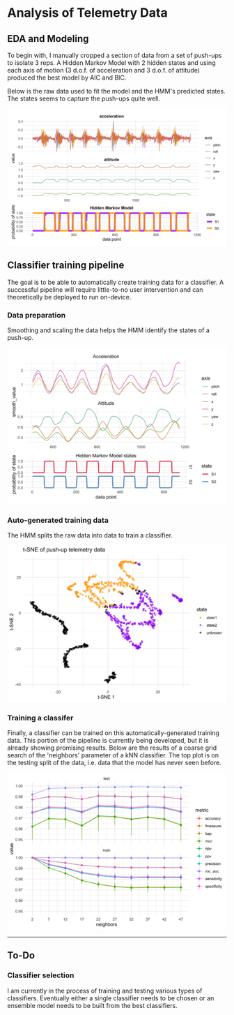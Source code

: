 # Analysis of Telemetry Data

## EDA and Modeling

To begin with, I manually cropped a section of data from a set of push-ups to isolate 3 reps.
A Hidden Markov Model with 2 hidden states and using each axis of motion (3 d.o.f. of acceleration and 3 d.o.f. of attitude) produced the best model by AIC and BIC.

Below is the raw data used to fit the model and the HMM's predicted states.
The states seems to capture the push-ups quite well.

![](graphs/pushup-hmm.png)

## Classifier training pipeline

The goal is to be able to automatically create training data for a classifier.
A successful pipeline will require little-to-no user intervention and can theoretically be deployed to run on-device.

### Data preparation

Smoothing and scaling the data helps the HMM identify the states of a push-up.

![](analysis/05_008_hmm_pipelines_files/figure-gfm/unnamed-chunk-5-1.png)

### Auto-generated training data

The HMM splits the raw data into data to train a classifier.

![](analysis/05_008_hmm_pipelines_files/figure-gfm/unnamed-chunk-9-1.png)

### Training a classifer

Finally, a classifier can be trained on this automatically-generated training data.
This portion of the pipeline is currently being developed, but it is already showing promising results.
Below are the results of a coarse grid search of the 'neighbors' parameter of a kNN classifier.
The top plot is on the testing split of the data, i.e. data that the model has never seen before.

![](analysis/05_008_hmm_pipelines_files/figure-gfm/unnamed-chunk-12-1.png)

---

## To-Do

### Classifier selection

I am currently in the process of training and testing various types of classifiers.
Eventually either a single classifier needs to be chosen or an ensemble model needs to be built from the best classifiers.
